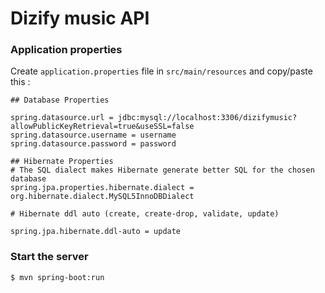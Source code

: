 # Dizify music API

### Application properties

Create `application.properties` file in `src/main/resources` and copy/paste this :

```
## Database Properties

spring.datasource.url = jdbc:mysql://localhost:3306/dizifymusic?allowPublicKeyRetrieval=true&useSSL=false
spring.datasource.username = username
spring.datasource.password = password

## Hibernate Properties
# The SQL dialect makes Hibernate generate better SQL for the chosen database
spring.jpa.properties.hibernate.dialect = org.hibernate.dialect.MySQL5InnoDBDialect

# Hibernate ddl auto (create, create-drop, validate, update)

spring.jpa.hibernate.ddl-auto = update
```

### Start the server

`$ mvn spring-boot:run`
